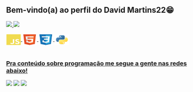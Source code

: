 ## Bem-vindo(a) ao perfil do David Martins22😁

 <div>
   <a href="https://github.com/David Martins22">
   <img height="180em" src="https://github-readme-stats.vercel.app/api?username=David Martins22&show_icons=true&theme=tokyonight&include_all_commits=true&count_private=true"/>
   <img height="180em" src="https://github-readme-stats.vercel.app/api/top-langs/?username=David Martins22&layout=compact&langs_count=6&theme=tokyonight"/>
</div>
    
<div style="display: inline_block"><br>
  <img align="center" alt="Js" height="30" width="40" src="https://raw.githubusercontent.com/devicons/devicon/master/icons/javascript/javascript-plain.svg">
  <img align="center" alt="HTML" height="30" width="40" src="https://raw.githubusercontent.com/devicons/devicon/master/icons/html5/html5-original.svg">
  <img align="center" alt="CSS" height="30" width="40" src="https://raw.githubusercontent.com/devicons/devicon/master/icons/css3/css3-original.svg">
  <img align="center" alt="python" height="30" width="40" src="https://raw.githubusercontent.com/devicons/devicon/master/icons/python/python-original.svg">
</div>

 
<br>
 
### Pra conteúdo sobre programação me segue a gente nas redes abaixo!
 
<div> 
  <a href="https://www.youtube.com/David Martins22" target="_blank"><img src="https://www.youtube.com/@DavidMartins_1904"></a>
  <a href="https://instagram.com/David Martins22" target="_blank"><img src="https://www.instagram.com/davidmartins017/" target="_blank"></a>
  <a href="https://www.linkedin.com/in/david-botta-martins-jalles-1763a5266/" target="_blank"><img src="https://www.linkedin.com/in/david-botta-martins-jalles-1763a5266/"></a>
</div>
